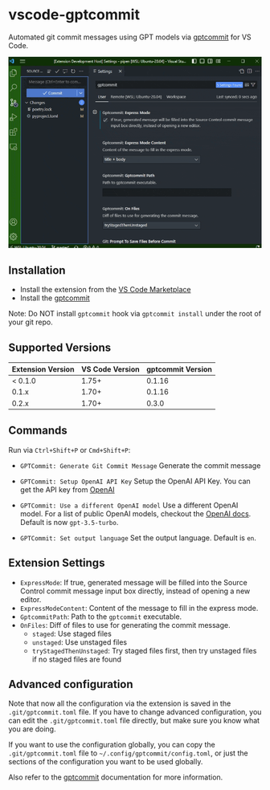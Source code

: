 # vscode-gptcommit

Automated git commit messages using GPT models via [gptcommit][1] for VS Code.

![vscode-gptcommit][2]

## Installation

- Install the extension from the [VS Code Marketplace](https://marketplace.visualstudio.com/items?itemName=pwwang.gptcommit)
- Install the [gptcommit][1]

Note: Do NOT install `gptcommit` hook via `gptcommit install` under the root of your git repo.

## Supported Versions

| Extension Version | VS Code Version | gptcommit Version |
| ----------------- | --------------- | ----------------- |
| < 0.1.0 | 1.75+ | 0.1.16 |
| 0.1.x | 1.70+ | 0.1.16 |
| 0.2.x | 1.70+ | 0.3.0 |

## Commands

Run via `Ctrl+Shift+P` or `Cmd+Shift+P`:

- `GPTCommit: Generate Git Commit Message`
  Generate the commit message

- `GPTCommit: Setup OpenAI API Key`
  Setup the OpenAI API Key. You can get the API key from [OpenAI][3]

- `GPTCommit: Use a different OpenAI model`
  Use a different OpenAI model. For a list of public OpenAI models, checkout the [OpenAI docs][4]. Default is now `gpt-3.5-turbo`.

- `GPTCommit: Set output language`
  Set the output language. Default is `en`.

## Extension Settings

- `ExpressMode`: If true, generated message will be filled into the Source Control commit message input box directly, instead of opening a new editor.
- `ExpressModeContent`: Content of the message to fill in the express mode.
- `GptcommitPath`: Path to the `gptcommit` executable.
- `OnFiles`: Diff of files to use for generating the commit message.
  - `staged`: Use staged files
  - `unstaged`: Use unstaged files
  - `tryStagedThenUnstaged`: Try staged files first, then try unstaged files if no staged files are found

## Advanced configuration

Note that now all the configuration via the extension is saved in the `.git/gptcommit.toml` file. If you have to change advanced configuration, you can edit the `.git/gptcommit.toml` file directly, but make sure you know what you are doing.

If you want to use the configuration globally, you can copy the `.git/gptcommit.toml` file to `~/.config/gptcommit/config.toml`, or just the sections of the configuration you want to be used globally.

Also refer to the [gptcommit][1] documentation for more information.

[1]: https://github.com/zurawiki/gptcommit
[2]: https://raw.githubusercontent.com/pwwang/vscode-gptcommit/master/vscode-gptcommit.gif
[3]: https://openai.com/api/
[4]: https://beta.openai.com/docs/models/overview
